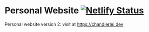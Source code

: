 # Personal Website [![Netlify Status](https://api.netlify.com/api/v1/badges/03e0e55e-c786-4b45-bb22-9a4aff63f883/deploy-status)](https://app.netlify.com/sites/chandlerlei/deploys)

Personal website version 2: visit at https://chandlerlei.dev
